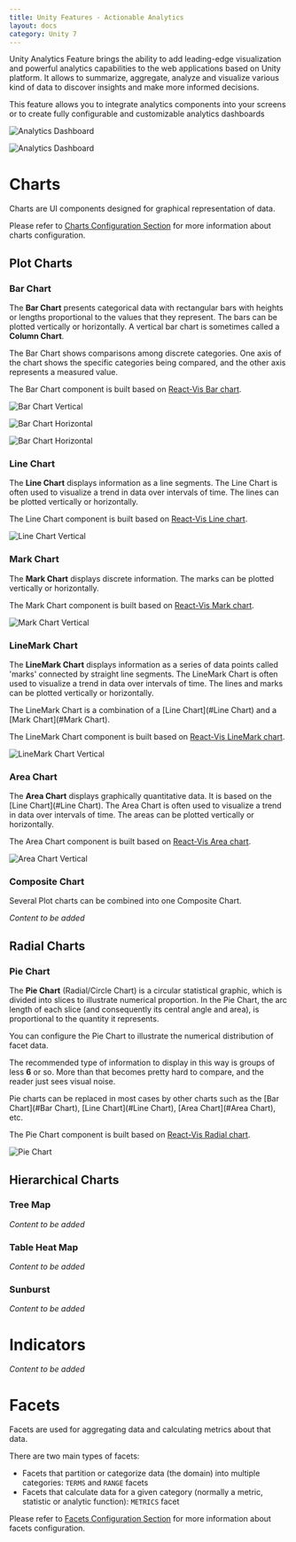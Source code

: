 ```yaml
---
title: Unity Features - Actionable Analytics
layout: docs
category: Unity 7
---
```


Unity Analytics Feature brings the ability to add leading-edge visualization and powerful analytics capabilities to the web applications based on Unity platform. It allows to summarize, aggregate, analyze and visualize various kind of data to discover insights and make more informed decisions.

This feature allows you to integrate analytics components into your screens or to create fully configurable and customizable analytics dashboards

![Analytics Dashboard](actionable-analytics/images/analytics-dashboard1.jpg)

![Analytics Dashboard](actionable-analytics/images/analytics-dashboard2.jpg) 

# Charts

Charts are UI components designed for graphical representation of data.

Please refer to [Charts Configuration Section](../configuration/ui-components.md#Charts) for more information about charts configuration. 

## Plot Charts

### Bar Chart

The **Bar Chart** presents categorical data with rectangular bars with heights or lengths proportional to the values that they represent. The bars can be plotted vertically or horizontally. A vertical bar chart is sometimes called a **Column Chart**.

The Bar Chart shows comparisons among discrete categories. One axis of the chart shows the specific categories being compared, and the other axis represents a measured value.

The Bar Chart component is built based on [React-Vis Bar chart](https://uber.github.io/react-vis/documentation/series-reference/bar-series).

![Bar Chart Vertical](actionable-analytics/images/bar-chart-vertical.jpg) 

![Bar Chart Horizontal](actionable-analytics/images/bar-chart-horizontal-1.jpg)

![Bar Chart Horizontal](actionable-analytics/images/bar-chart-horizontal-2.jpg)

### Line Chart

The **Line Chart** displays information as a line segments. The Line Chart is often used to visualize a trend in data over intervals of time. The lines can be plotted vertically or horizontally.

The Line Chart component is built based on [React-Vis Line chart](https://uber.github.io/react-vis/documentation/series-reference/line-series).

![Line Chart Vertical](actionable-analytics/images/line-chart-vertical.jpg) 

### Mark Chart

The **Mark Chart** displays discrete information. The marks can be plotted vertically or horizontally.

The Mark Chart component is built based on [React-Vis Mark chart](https://uber.github.io/react-vis/documentation/series-reference/mark-series).

![Mark Chart Vertical](actionable-analytics/images/mark-chart-vertical.jpg) 

### LineMark Chart

The **LineMark Chart** displays information as a series of data points called 'marks' connected by straight line segments. The LineMark Chart is often used to visualize a trend in data over intervals of time. The lines and marks can be plotted vertically or horizontally.

The LineMark Chart is a combination of a [Line Chart](#Line Chart) and a [Mark Chart](#Mark Chart).

The LineMark Chart component is built based on [React-Vis LineMark chart](https://uber.github.io/react-vis/documentation/series-reference/line-mark-series).

![LineMark Chart Vertical](actionable-analytics/images/linemark-chart-vertical.jpg) 

### Area Chart

The **Area Chart** displays graphically quantitative data. It is based on the [Line Chart](#Line Chart). The Area Chart is often used to visualize a trend in data over intervals of time. The areas can be plotted vertically or horizontally.

The Area Chart component is built based on [React-Vis Area chart](https://uber.github.io/react-vis/documentation/series-reference/area-series).

![Area Chart Vertical](actionable-analytics/images/area-chart-vertical.jpg) 

### Composite Chart

Several Plot charts can be combined into one Composite Chart.

*Content to be added*

## Radial Charts

### Pie Chart

The **Pie Chart** (Radial/Circle Chart) is a circular statistical graphic, which is divided into slices to illustrate numerical proportion. In the Pie Chart, the arc length of each slice (and consequently its central angle and area), is proportional to the quantity it represents.

You can configure the Pie Chart to illustrate the numerical distribution of facet data.

The recommended type of information to display in this way is groups of less **6** or so. More than that becomes pretty hard to compare, and the reader just sees visual noise.

Pie charts can be replaced in most cases by other charts such as the [Bar Chart](#Bar Chart), [Line Chart](#Line Chart), [Area Chart](#Area Chart), etc.

The Pie Chart component is built based on [React-Vis Radial chart](https://uber.github.io/react-vis/documentation/other-charts/radial-chart).

![Pie Chart](actionable-analytics/images/pie-chart.jpg)

## Hierarchical Charts
    
### Tree Map

*Content to be added*

### Table Heat Map

*Content to be added*

### Sunburst

*Content to be added*

# Indicators

*Content to be added*

# Facets

Facets are used for aggregating data and calculating metrics about that data.

There are two main types of facets:

- Facets that partition or categorize data (the domain) into multiple categories: `TERMS` and `RANGE` facets
- Facets that calculate data for a given category (normally a metric, statistic or analytic function): `METRICS` facet

Please refer to [Facets Configuration Section](../configuration/facets.md) for more information about facets configuration. 